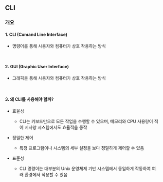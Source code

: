## CLI

### 개요
#### 1. CLI (Comand Line Interface)
  * 명령어를 통해 사용자와 컴퓨터가 상호 작용하는 방식

<br/>

#### 2. GUI (Graphic User Interface)
  * 그래픽을 통해 사용자와 컴퓨터가 상호 작용하는 방식

<br/>

#### 3. 왜 CLI를 사용해야 할까?
  * 효율성
    * CLI는 키보드만으로 모든 작업을 수행할 수 있으며, 메모리와 CPU 사용량이 적어 저사양 시스템에서도 효율적을 동작

  * 정밀한 제어
    * 특정 프로그램이나 시스템의 세부 설정을 보다 정밀하게 제어할 수 있음
    
  * 표준성
    * CLI 명령어는 대부분의 Unix 운영체제 기반 시스템에서 동일하게 작동하여 여러 환경에서 적용할 수 있음
